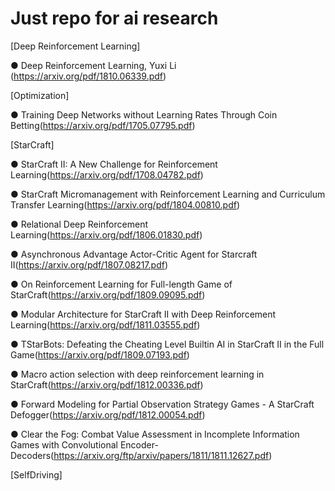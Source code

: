 # Just repo for ai research
[Deep Reinforcement Learning]

● Deep Reinforcement Learning, Yuxi Li (https://arxiv.org/pdf/1810.06339.pdf)



[Optimization]

● Training Deep Networks without Learning Rates Through Coin Betting(https://arxiv.org/pdf/1705.07795.pdf)


[StarCraft]

● StarCraft II: A New Challenge for Reinforcement Learning(https://arxiv.org/pdf/1708.04782.pdf)

● StarCraft Micromanagement with Reinforcement Learning and Curriculum Transfer Learning(https://arxiv.org/pdf/1804.00810.pdf)

● Relational Deep Reinforcement Learning(https://arxiv.org/pdf/1806.01830.pdf)

● Asynchronous Advantage Actor-Critic Agent for Starcraft II(https://arxiv.org/pdf/1807.08217.pdf)

● On Reinforcement Learning for Full-length Game of StarCraft(https://arxiv.org/pdf/1809.09095.pdf)

● Modular Architecture for StarCraft II with Deep Reinforcement Learning(https://arxiv.org/pdf/1811.03555.pdf)

● TStarBots: Defeating the Cheating Level Builtin AI in StarCraft II in the Full Game(https://arxiv.org/pdf/1809.07193.pdf)

● Macro action selection with deep reinforcement learning in StarCraft(https://arxiv.org/pdf/1812.00336.pdf)

● Forward Modeling for Partial Observation Strategy Games - A StarCraft Defogger(https://arxiv.org/pdf/1812.00054.pdf)

● Clear the Fog: Combat Value Assessment in Incomplete Information Games with Convolutional Encoder-Decoders(https://arxiv.org/ftp/arxiv/papers/1811/1811.12627.pdf)


[SelfDriving]

